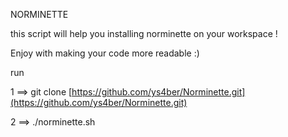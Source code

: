 NORMINETTE

this script will help you installing norminette on your workspace !

Enjoy with making your code more readable :)


run 

1 ==>  git clone [https://github.com/ys4ber/Norminette.git](https://github.com/ys4ber/Norminette.git)

2 ==>  ./norminette.sh
